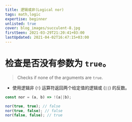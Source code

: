 ```yaml
---
title: 逻辑或非(Logical nor)
tags: math,logic
expertise: beginner
unlisted: true
cover: blog_images/succulent-8.jpg
firstSeen: 2021-03-29T21:20:41+03:00
lastUpdated: 2021-04-02T16:47:15+03:00
---
```


# 检查是否没有参数为 `true`。
> Checks if none of the arguments are `true`.

- 使用逻辑非 (`!`) 运算符返回两个给定值的逻辑或 (`||`) 的反数。

```js
const nor = (a, b) => !(a||b);
```

```js
nor(true, true); // false
nor(true, false); // false
nor(false, false); // true
```
